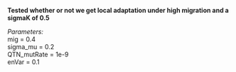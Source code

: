**Tested whether or not we get local adaptation under high migration and a sigmaK of 0.5**

*Parameters:*  
mig = 0.4  
sigma_mu = 0.2  
QTN_mutRate = 1e-9  
enVar = 0.1  

